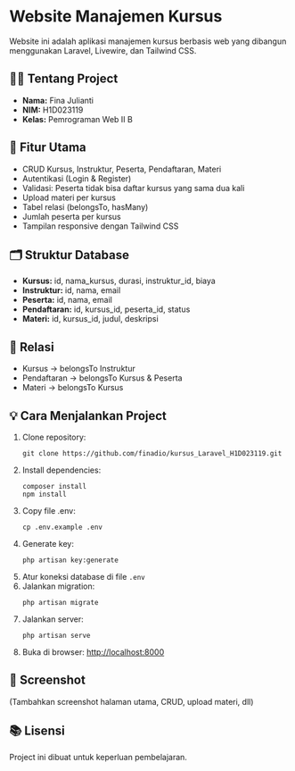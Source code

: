 # Website Manajemen Kursus

Website ini adalah aplikasi manajemen kursus berbasis web yang dibangun menggunakan Laravel, Livewire, dan Tailwind CSS.

## 👩‍💻 Tentang Project
- **Nama:** Fina Julianti
- **NIM:** H1D023119
- **Kelas:** Pemrograman Web II B

## 🚀 Fitur Utama
- CRUD Kursus, Instruktur, Peserta, Pendaftaran, Materi
- Autentikasi (Login & Register)
- Validasi: Peserta tidak bisa daftar kursus yang sama dua kali
- Upload materi per kursus
- Tabel relasi (belongsTo, hasMany)
- Jumlah peserta per kursus
- Tampilan responsive dengan Tailwind CSS

## 🗂️ Struktur Database
- **Kursus:** id, nama_kursus, durasi, instruktur_id, biaya
- **Instruktur:** id, nama, email
- **Peserta:** id, nama, email
- **Pendaftaran:** id, kursus_id, peserta_id, status
- **Materi:** id, kursus_id, judul, deskripsi

## 🔗 Relasi
- Kursus → belongsTo Instruktur
- Pendaftaran → belongsTo Kursus & Peserta
- Materi → belongsTo Kursus

## 💡 Cara Menjalankan Project
1. Clone repository:
   ```
   git clone https://github.com/finadio/kursus_Laravel_H1D023119.git
   ```
2. Install dependencies:
   ```
   composer install
   npm install
   ```
3. Copy file .env:
   ```
   cp .env.example .env
   ```
4. Generate key:
   ```
   php artisan key:generate
   ```
5. Atur koneksi database di file `.env`
6. Jalankan migration:
   ```
   php artisan migrate
   ```
7. Jalankan server:
   ```
   php artisan serve
   ```
8. Buka di browser: [http://localhost:8000](http://localhost:8000)

## 📸 Screenshot
(Tambahkan screenshot halaman utama, CRUD, upload materi, dll)

## 📚 Lisensi
Project ini dibuat untuk keperluan pembelajaran.

